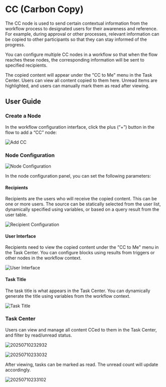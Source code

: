# CC (Carbon Copy)

<PluginInfo name="workflow-cc" link="/handbook/workflow-cc"></PluginInfo>

The CC node is used to send certain contextual information from the workflow process to designated users for their awareness and reference. For example, during approval or other processes, relevant information can be copied to other participants so that they can stay informed of the progress.

You can configure multiple CC nodes in a workflow so that when the flow reaches these nodes, the corresponding information will be sent to specified recipients.

The copied content will appear under the "CC to Me" menu in the Task Center. Users can view all content copied to them here. Unread items are highlighted, and users can manually mark them as read after viewing.

## User Guide

### Create a Node

In the workflow configuration interface, click the plus (“+”) button in the flow to add a “CC” node:

![Add CC](https://static-docs.nocobase.com/20250710222842.png)

### Node Configuration

![Node Configuration](https://static-docs.nocobase.com/20250710224041.png)

In the node configuration panel, you can set the following parameters:

#### Recipients

Recipients are the users who will receive the copied content. This can be one or more users. The source can be statically selected from the user list, dynamically specified using variables, or based on a query result from the user table.

![Recipient Configuration](https://static-docs.nocobase.com/20250710224421.png)

#### User Interface

Recipients need to view the copied content under the "CC to Me" menu in the Task Center. You can configure blocks using results from triggers or other nodes in the workflow context.

![User Interface](https://static-docs.nocobase.com/20250710225400.png)

#### Task Title

The task title is what appears in the Task Center. You can dynamically generate the title using variables from the workflow context.

![Task Title](https://static-docs.nocobase.com/20250710225603.png)

### Task Center

Users can view and manage all content CCed to them in the Task Center, and filter by read/unread status.

![20250710232932](https://static-docs.nocobase.com/20250710232932.png)

![20250710233032](https://static-docs.nocobase.com/20250710233032.png)

After viewing, tasks can be marked as read. The unread count will update accordingly.

![20250710233102](https://static-docs.nocobase.com/20250710233102.png)

